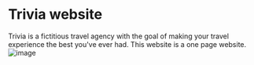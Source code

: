 # Trivia website
 Trivia is a fictitious travel agency with the goal of making your travel experience the best you've ever had. This website is a one page website.
![image](https://user-images.githubusercontent.com/95552151/169579454-ee4e7573-8dc3-4ed1-bd2d-1e9e4df8a833.png)
